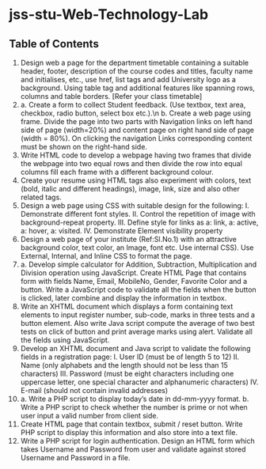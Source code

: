 # jss-stu-Web-Technology-Lab

## Table of Contents

1. Design web a page for the department timetable containing a suitable header, footer, description of the course codes and titles, faculty name and initialises, etc., use href, list tags and add University logo as a background. Using table tag and additional features like spanning rows, columns and table borders. [Refer your class timetable]
2. a. Create a form to collect Student feedback. (Use textbox, text area, checkbox, radio button, select box etc.).\n
   b. Create a web page using frame. Divide the page into two parts with Navigation links on left hand side of page (width=20%) and content page on right hand side of page (width = 80%). On clicking the navigation Links corresponding content must be shown on the right-hand side.
4. Write HTML code to develop a webpage having two frames that divide the webpage into two equal rows and then divide the row into equal columns fill each frame with a different background colour.
5. Create your resume using HTML tags also experiment with colors, text (bold, italic and different headings), image, link, size and also other related tags.
6. Design a web page using CSS with suitable design for the following:
   I. Demonstrate different font styles.
   II. Control the repetition of image with background-repeat property.
   III. Define style for links as a: link, a: active, a: hover, a: visited.
   IV. Demonstrate Element visibility property
7. Design a web page of your institute (Ref:Sl.No.1) with an attractive background color, text color, an Image, font etc. Use internal CSS). Use External, Internal, and Inline CSS to format the page.
8. a. Develop simple calculator for Addition, Subtraction, Multiplication and Division operation using JavaScript.
   Create HTML Page that contains form with fields Name, Email, MobileNo, Gender, Favorite Color and a button. Write a JavaScript code to validate all the fields when the button is clicked, later combine and display the information in textbox.
9. Write an XHTML document which displays a form containing text elements to input register number, sub-code, marks in three tests and a button element. Also write Java script compute the average of two best tests on click of button and print average marks using alert. Validate all the fields using JavaScript.
10. Develop an XHTML document and Java script to validate the following fields in a registration page:
   I. User ID (must be of length 5 to 12)
   II. Name (only alphabets and the length should not be less than 15 characters)
   III. Password (must be eight characters including one uppercase letter, one special character and alphanumeric characters)
   IV. E-mail (should not contain invalid addresses)
11. a. Write a PHP script to display today’s date in dd-mm-yyyy format.
    b. Write a PHP script to check whether the number is prime or not when user input a valid number from client side.
12. Create HTML page that contain textbox, submit / reset button. Write PHP script to display this information and also store into a text file.
13. Write a PHP script for login authentication. Design an HTML form which takes Username and Password from user and validate against stored Username and Password in a file.

